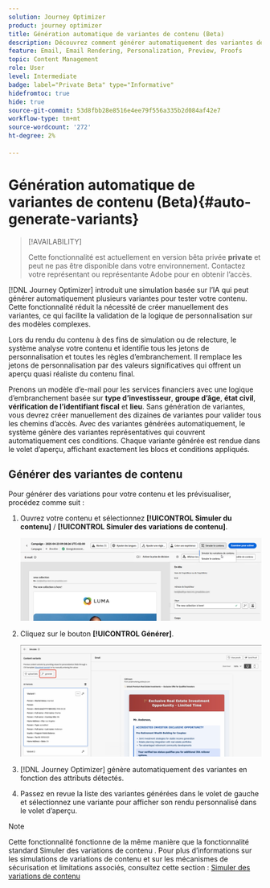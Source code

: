 ```yaml
---
solution: Journey Optimizer
product: journey optimizer
title: Génération automatique de variantes de contenu (Beta)
description: Découvrez comment générer automatiquement des variantes de contenu à l’aide de la simulation basée sur l’IA.
feature: Email, Email Rendering, Personalization, Preview, Proofs
topic: Content Management
role: User
level: Intermediate
badge: label="Private Beta" type="Informative"
hidefromtoc: true
hide: true
source-git-commit: 53d8fbb28e8516e4ee79f556a335b2d084af42e7
workflow-type: tm+mt
source-wordcount: '272'
ht-degree: 2%

---
```



# Génération automatique de variantes de contenu (Beta){#auto-generate-variants}

>[!AVAILABILITY]
>
>Cette fonctionnalité est actuellement en version bêta privée **private** et peut ne pas être disponible dans votre environnement. Contactez votre représentant ou représentante Adobe pour en obtenir l’accès.

[!DNL Journey Optimizer] introduit une simulation basée sur l’IA qui peut générer automatiquement plusieurs variantes pour tester votre contenu. Cette fonctionnalité réduit la nécessité de créer manuellement des variantes, ce qui facilite la validation de la logique de personnalisation sur des modèles complexes.

Lors du rendu du contenu à des fins de simulation ou de relecture, le système analyse votre contenu et identifie tous les jetons de personnalisation et toutes les règles d’embranchement. Il remplace les jetons de personnalisation par des valeurs significatives qui offrent un aperçu quasi réaliste du contenu final.

Prenons un modèle d’e-mail pour les services financiers avec une logique d’embranchement basée sur **type d’investisseur**, **groupe d’âge**, **état civil**, **vérification de l’identifiant fiscal** et **lieu**. Sans génération de variantes, vous devrez créer manuellement des dizaines de variantes pour valider tous les chemins d’accès. Avec des variantes générées automatiquement, le système génère des variantes représentatives qui couvrent automatiquement ces conditions.  Chaque variante générée est rendue dans le volet d’aperçu, affichant exactement les blocs et conditions appliqués.

## Générer des variantes de contenu

Pour générer des variations pour votre contenu et les prévisualiser, procédez comme suit :

1. Ouvrez votre contenu et sélectionnez **[!UICONTROL Simuler du contenu]** / **[!UICONTROL Simuler des variations de contenu]**.

   ![](assets/simulate-sample.png)

2. Cliquez sur le bouton **[!UICONTROL Générer]**.

   ![](assets/simulate-generate-variant.png)

3. [!DNL Journey Optimizer] génère automatiquement des variantes en fonction des attributs détectés.

4. Passez en revue la liste des variantes générées dans le volet de gauche et sélectionnez une variante pour afficher son rendu personnalisé dans le volet d’aperçu.

>[!NOTE]
>
>Cette fonctionnalité fonctionne de la même manière que la fonctionnalité standard Simuler des variations de contenu . Pour plus d’informations sur les simulations de variations de contenu et sur les mécanismes de sécurisation et limitations associés, consultez cette section : [ Simuler des variations de contenu](../test-approve/simulate-sample-input.md)
